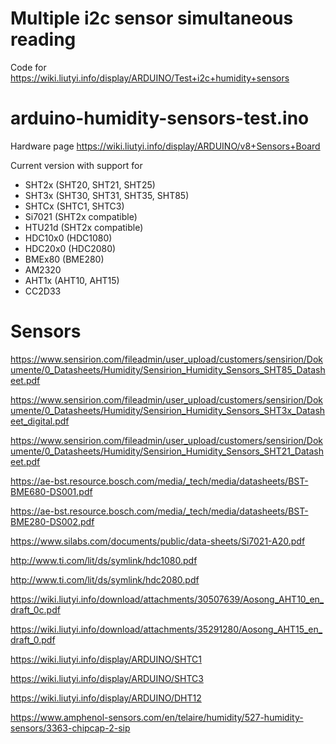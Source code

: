 # Multiple i2c sensor simultaneous reading
Code for https://wiki.liutyi.info/display/ARDUINO/Test+i2c+humidity+sensors

# arduino-humidity-sensors-test.ino
Hardware page https://wiki.liutyi.info/display/ARDUINO/v8+Sensors+Board

Current version with support for

* SHT2x (SHT20, SHT21, SHT25)
* SHT3x (SHT30, SHT31, SHT35, SHT85)
* SHTCx (SHTC1, SHTC3)
* Si7021 (SHT2x compatible)
* HTU21d (SHT2x compatible)
* HDC10x0 (HDC1080)
* HDC20x0 (HDC2080)
* BMEx80 (BME280)
* AM2320
* AHT1x (AHT10, AHT15)
* CC2D33

# Sensors

https://www.sensirion.com/fileadmin/user_upload/customers/sensirion/Dokumente/0_Datasheets/Humidity/Sensirion_Humidity_Sensors_SHT85_Datasheet.pdf

https://www.sensirion.com/fileadmin/user_upload/customers/sensirion/Dokumente/0_Datasheets/Humidity/Sensirion_Humidity_Sensors_SHT3x_Datasheet_digital.pdf

https://www.sensirion.com/fileadmin/user_upload/customers/sensirion/Dokumente/0_Datasheets/Humidity/Sensirion_Humidity_Sensors_SHT21_Datasheet.pdf

https://ae-bst.resource.bosch.com/media/_tech/media/datasheets/BST-BME680-DS001.pdf

https://ae-bst.resource.bosch.com/media/_tech/media/datasheets/BST-BME280-DS002.pdf

https://www.silabs.com/documents/public/data-sheets/Si7021-A20.pdf

http://www.ti.com/lit/ds/symlink/hdc1080.pdf

http://www.ti.com/lit/ds/symlink/hdc2080.pdf

https://wiki.liutyi.info/download/attachments/30507639/Aosong_AHT10_en_draft_0c.pdf

https://wiki.liutyi.info/download/attachments/35291280/Aosong_AHT15_en_draft_0.pdf

https://wiki.liutyi.info/display/ARDUINO/SHTC1

https://wiki.liutyi.info/display/ARDUINO/SHTC3

https://wiki.liutyi.info/display/ARDUINO/DHT12

https://www.amphenol-sensors.com/en/telaire/humidity/527-humidity-sensors/3363-chipcap-2-sip
